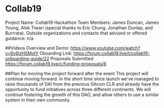 # Collab19

Project Name: Collab19
Hackathon Team Members: James Duncan, James Young, Alok Tiwari (special thanks to Eric Chung, Jonathan Dunlap, and Burrrata).
Outside organizations and contacts that advised or offered guidance: n/a

##Videos
Overview and Demo: https://www.youtube.com/watch?v=6v6lzHSMoIY
Oboarding Link: https://forum.collab19.live/t/collab19-onboarding-guide/22
Proposals Submitted: https://forum.collab19.live/c/funding-proposals/6

##Plan for moving the project forward after the event
This project will continue moving forward. In the short time since launch we've managed to raise thousands of DAI from the previous Gitcoin CLR and already have the opportunity to fund initiatives across three different continents. We will continue fostering the growth of this DAO, and allow others to use a similar system in their own community.

